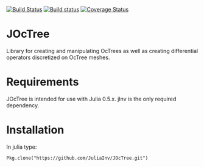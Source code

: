 [![Build Status](https://travis-ci.org/JuliaInv/JOcTree.svg?branch=master)](https://travis-ci.org/JuliaInv/JOcTree)
[![Build status](https://ci.appveyor.com/api/projects/status/byxhaa03qlfftjjx/branch/master?svg=true)](https://ci.appveyor.com/project/lruthotto/joctree/branch/master)
[![Coverage Status](https://coveralls.io/repos/github/JuliaInv/JOcTree/badge.svg)](https://coveralls.io/github/JuliaInv/JOcTree)

# JOcTree

Library for creating and manipulating OcTrees as well as creating differential operators discretized on OcTree meshes.

# Requirements

JOcTree is intended for use with Julia 0.5.x. jInv is the only required dependency. 

# Installation

In julia type:
```
Pkg.clone("https://github.com/JuliaInv/JOcTree.git")
```
